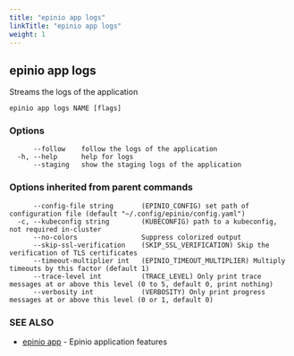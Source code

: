 ```yaml
---
title: "epinio app logs"
linkTitle: "epinio app logs"
weight: 1
---
```

## epinio app logs

Streams the logs of the application

```
epinio app logs NAME [flags]
```

### Options

```
      --follow    follow the logs of the application
  -h, --help      help for logs
      --staging   show the staging logs of the application
```

### Options inherited from parent commands

```
      --config-file string       (EPINIO_CONFIG) set path of configuration file (default "~/.config/epinio/config.yaml")
  -c, --kubeconfig string        (KUBECONFIG) path to a kubeconfig, not required in-cluster
      --no-colors                Suppress colorized output
      --skip-ssl-verification    (SKIP_SSL_VERIFICATION) Skip the verification of TLS certificates
      --timeout-multiplier int   (EPINIO_TIMEOUT_MULTIPLIER) Multiply timeouts by this factor (default 1)
      --trace-level int          (TRACE_LEVEL) Only print trace messages at or above this level (0 to 5, default 0, print nothing)
      --verbosity int            (VERBOSITY) Only print progress messages at or above this level (0 or 1, default 0)
```

### SEE ALSO

* [epinio app](../epinio_app)	 - Epinio application features

